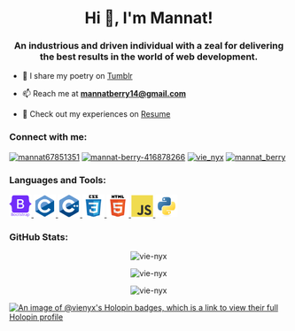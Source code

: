 <h1 align="center">Hi 👋, I'm Mannat!</h1>
<h3 align="center">An industrious and driven individual with a zeal for delivering the best results in the world of web development.</h3>

- 📝 I share my poetry on [Tumblr](https://www.tumblr.com/blog/soulonfleek)

- 📫 Reach me at **mannatberry14@gmail.com**

- 📄 Check out my experiences on [Resume](https://drive.google.com/file/d/1j6fb5PAn6SrzhLLqiQlf5YiK6jbSYv7f/view?usp=sharing)

<h3 align="left">Connect with me:</h3>
<p align="left">
<a href="https://twitter.com/mannat67851351" target="blank"><img align="center" src="https://raw.githubusercontent.com/rahuldkjain/github-profile-readme-generator/master/src/images/icons/Social/twitter.svg" alt="mannat67851351" height="30" width="40" /></a>
<a href="https://linkedin.com/in/mannat-berry-416878266" target="blank"><img align="center" src="https://raw.githubusercontent.com/rahuldkjain/github-profile-readme-generator/master/src/images/icons/Social/linked-in-alt.svg" alt="mannat-berry-416878266" height="30" width="40" /></a>
<a href="https://instagram.com/vie_nyx" target="blank"><img align="center" src="https://raw.githubusercontent.com/rahuldkjain/github-profile-readme-generator/master/src/images/icons/Social/instagram.svg" alt="vie_nyx" height="30" width="40" /></a>
<a href="https://www.leetcode.com/mannat_berry" target="blank"><img align="center" src="https://raw.githubusercontent.com/rahuldkjain/github-profile-readme-generator/master/src/images/icons/Social/leet-code.svg" alt="mannat_berry" height="30" width="40" /></a>
</p>

<h3 align="left">Languages and Tools:</h3>
<p align="left">
  <a href="https://getbootstrap.com" target="_blank" rel="noreferrer">
    <img src="https://raw.githubusercontent.com/devicons/devicon/master/icons/bootstrap/bootstrap-plain-wordmark.svg" alt="bootstrap" width="40" height="40"/>
  </a>
  <a href="https://www.cprogramming.com/" target="_blank" rel="noreferrer">
    <img src="https://raw.githubusercontent.com/devicons/devicon/master/icons/c/c-original.svg" alt="c" width="40" height="40"/>
  </a>
  <a href="https://www.w3schools.com/cpp/" target="_blank" rel="noreferrer">
    <img src="https://raw.githubusercontent.com/devicons/devicon/master/icons/cplusplus/cplusplus-original.svg" alt="cplusplus" width="40" height="40"/>
  </a>
  <a href="https://www.w3schools.com/css/" target="_blank" rel="noreferrer">
    <img src="https://raw.githubusercontent.com/devicons/devicon/master/icons/css3/css3-original-wordmark.svg" alt="css3" width="40" height="40"/>
  </a>
  <a href="https://www.w3.org/html/" target="_blank" rel="noreferrer">
    <img src="https://raw.githubusercontent.com/devicons/devicon/master/icons/html5/html5-original-wordmark.svg" alt="html5" width="40" height="40"/>
  </a>
  <a href="https://developer.mozilla.org/en-US/docs/Web/JavaScript" target="_blank" rel="noreferrer">
    <img src="https://raw.githubusercontent.com/devicons/devicon/master/icons/javascript/javascript-original.svg" alt="javascript" width="40" height="40"/>
  </a>
  <a href="https://www.python.org" target="_blank" rel="noreferrer">
    <img src="https://raw.githubusercontent.com/devicons/devicon/master/icons/python/python-original.svg" alt="python" width="40" height="40"/>
  </a>
</p>

<h3 align="left">GitHub Stats:</h3>
<p align="center">
  <img src="https://github-readme-stats.vercel.app/api?username=vie-nyx&show_icons=true&theme=dark&locale=en" alt="vie-nyx" />
</p>
<p align="center">
  <img src="https://github-readme-streak-stats.herokuapp.com/?user=vie-nyx&theme=dark" alt="vie-nyx" />
</p>
<p align="center">
  <img src="https://github-readme-stats.vercel.app/api/top-langs?username=vie-nyx&show_icons=true&theme=dark&locale=en&layout=compact" alt="vie-nyx" />
</p>

[![An image of @vienyx's Holopin badges, which is a link to view their full Holopin profile](https://holopin.me/vienyx)](https://holopin.io/@vienyx)
